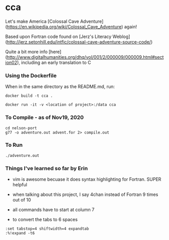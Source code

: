 # cca

Let's make America [Colossal Cave Adventure] (https://en.wikipedia.org/wiki/Colossal_Cave_Adventure) again!

Based upon Fortran code found on [Jerz's Literacy Weblog] (http://jerz.setonhill.edu/intfic/colossal-cave-adventure-source-code/)

Quite a bit more info [here] (http://www.digitalhumanities.org/dhq/vol/001/2/000009/000009.html#section02), including an early translation to C


### Using the Dockerfile

When in the same directory as the README.md, run:
```
docker build -t cca .

docker run -it -v <location of project>:/data cca
```

### To Compile - as of Nov19, 2020

```
cd nelson-port
g77 -o adventure.out advent.for 2> compile.out
```
### To Run
```
./adventure.out
```

### Things I've learned so far by Erin

* vim is awesome becuase it does syntax highlighting for Fortran. SUPER helpful

* when talking about this project, I say 4chan instead of Fortran 9 times out of 10

* all commands have to start at column 7

* to convert the tabs to 6 spaces

```
:set tabstop=4 shiftwidth=4 expandtab
:%!expand -t6
```
